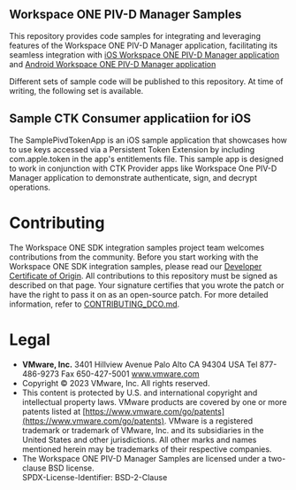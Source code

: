 ## Workspace ONE PIV-D Manager Samples
This repository provides code samples for integrating and leveraging features of the Workspace ONE PIV-D Manager application, facilitating its seamless integration with [iOS Workspace ONE PIV-D Manager application](https://apps.apple.com/us/app/piv-d-manager-workspace-one/id1225667504) and [Android Workspace ONE PIV-D Manager application](https://play.google.com/store/apps/details?id=com.workspaceone.pivd&hl=en_IN&gl=US)

Different sets of sample code will be published to this repository. At time of
writing, the following set is available.

## Sample CTK Consumer applicatiion for iOS
The SamplePivdTokenApp is an iOS sample application that showcases how to use keys accessed via a Persistent Token Extension by including com.apple.token in the app's entitlements file. This sample app is designed to work in conjunction with CTK Provider apps like Workspace One PIV-D Manager application to demonstrate authenticate, sign, and decrypt operations.

# Contributing
The Workspace ONE SDK integration samples project team welcomes contributions
from the community. Before you start working with the Workspace ONE SDK
integration samples, please read our
[Developer Certificate of Origin](https://cla.vmware.com/dco). All contributions
to this repository must be signed as described on that page. Your signature
certifies that you wrote the patch or have the right to pass it on as an
open-source patch. For more detailed information, refer to
[CONTRIBUTING_DCO.md](CONTRIBUTING_DCO.md).

# Legal
-   **VMware, Inc.** 3401 Hillview Avenue Palo Alto CA 94304 USA
    Tel 877-486-9273 Fax 650-427-5001 www.vmware.com
-   Copyright © 2023 VMware, Inc. All rights reserved.
-   This content is protected by U.S. and international copyright and
    intellectual property laws. VMware products are covered by one
    or more patents listed at
    [https://www.vmware.com/go/patents](https://www.vmware.com/go/patents).
    VMware is a registered trademark or trademark of VMware, Inc. and its
    subsidiaries in the United States and other jurisdictions. All other marks
    and names mentioned herein may be trademarks of their respective companies.
-   The Workspace ONE PIV-D Manager Samples are
    licensed under a two-clause BSD license.  
    SPDX-License-Identifier: BSD-2-Clause
